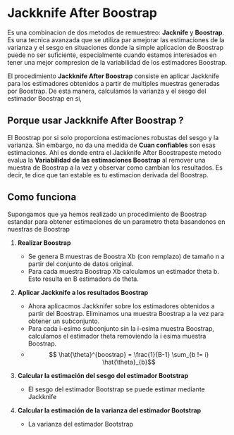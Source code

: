 # Jackknife After Boostrap

Es una combinacion de dos metodos de remuestreo: **Jacknife** y **Boostrap**. Es una tecnica avanzada que se utiliza par amejorar las estimaciones de la varianza y el sesgo en situaciones donde la simple aplicacion de Boostrap puede no ser suficiente, especialmente cuando estamos interesados en tener una mejor compresion de la variabilidad de los estimadores Boostrap.

El procedimiento  **Jackknife After Boostrap** consiste en aplicar Jackknife para los estimadores obtenidos a partir de multiples muestras generadas por Boostrap. De esta manera, calculamos la varianza y el sesgo del estimador Boostrap en si,

## Porque usar Jackknife After Boostrap ?

El Boostrap por si solo proporciona estimaciones robustas del sesgo y la varianza. Sin embargo, no da una medida de **Cuan confiables** son  esas estimaciones. Ahi es donde entra el  Jackknife After Boostrapeste metodo evalua la **Variabilidad de las estimaciones Boostrap** al remover una muestra de Boostrap a la vez y observar como cambian los resultados. Es decir, te dice que tan estable es tu estimacion derivada del Boostrap.

## Como funciona 

Supongamos que ya hemos realizado un procedimiento de Boostrap estandar para obtener estimaciones de un parametro theta basandonos en nuestras de Boostrap

1. **Realizar Boostrap**

    * Se genera B muestras de Boostra Xb (con remplazo) de tamaño n a partir del conjunto de datos original.
    * Para cada muestra Boostrap Xb calculamos un estimador theta b. Esto resulta en B estimadors de theta.
    
2. **Aplicar Jackknife a los resultados Boostrap**

    * Ahora aplicacmos Jackknifer sobre los estimadores obtenidos a partir del Boostrap. Eliminamos una muestra Boostrap a la vez para obtener un subconjunto.
    * Para cada i-esimo subconjunto sin la i-esima muestra Boostrap, calculamos el estimador theta removiendo la i esima muestra Boostrap.
    *  $$ \hat{\theta}^{boostrap} = \frac{1}{B-1} \sum_{b != i} \hat{\theta}_{b}$$
4. **Calcular la estimación del sesgo del estimador Bootstrap**
    
    *  El sesgo del estimador Bootstrap se puede estimar mediante Jackknife 
    
5. **Calcular la estimación de la varianza del estimador Bootstrap**
    
    *  La varianza del estimador Bootstrap 
    